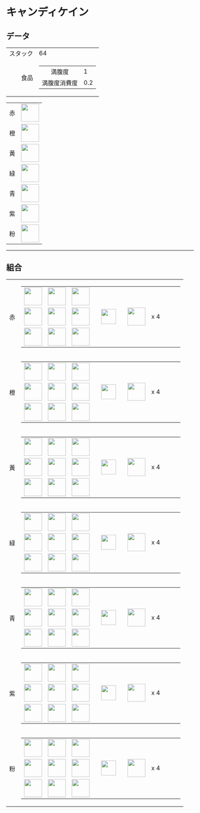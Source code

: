 # キャンディケイン

## データ
<table>
    <tr><td align="end">スタック</td><td>64</td></tr>
    <tr>
        <td align="end">食品</td>
        <td>
            <table>
                <tr><td align="center">満腹度</td><td align="start">1</td></tr>
                <tr><td align="center">満腹度消費度</td><td align="start">0.2</td></tr>
            </table>
        </td>
    </tr>
</table>
<table>
    <tr><td align="center">赤</td><td><img src="https://i.imgur.com/hY62lxE.png" height="48"/></td></tr>
    <tr><td align="center">橙</td><td><img src="https://i.imgur.com/GiYPFhV.png" height="48"/></td></tr>
    <tr><td align="center">黃</td><td><img src="https://i.imgur.com/NyUD8De.png" height="48"/></td></tr>
    <tr><td align="center">緑</td><td><img src="https://i.imgur.com/4NYp3aX.png" height="48"/></td></tr>
    <tr><td align="center">青</td><td><img src="https://i.imgur.com/LfuePOU.png" height="48"/></td></tr>
    <tr><td align="center">紫</td><td><img src="https://i.imgur.com/XWclnLY.png" height="48"/></td></tr>
    <tr><td align="center">粉</td><td><img src="https://i.imgur.com/aC0rrW4.png" height="48"/></td></tr>
</table>

---

## 組合
<table>
    <tr>
        <td align="center">赤</td>
        <td>
            <table>
                <tr><td><img src="https://i.imgur.com/K971eZe.png" width="48"/></td><td><img src="https://i.imgur.com/K971eZe.png" width="48"/></td><td><img src="https://i.imgur.com/K971eZe.png" width="48"/></td><td colspan="3"></td></tr>
                <tr><td><img src="https://i.imgur.com/K971eZe.png" width="48"/></td><td><img src="https://i.imgur.com/9WJq6Zg.png" width="48"/></td><td><img src="https://i.imgur.com/K971eZe.png" width="48"/></td><td width="70" align="center"><img src="https://i.imgur.com/VE0KqIE.png" width="40"/></td><td><img src="https://i.imgur.com/hY62lxE.png" width="48"/></td><td width="70">x 4</td></tr>
                <tr><td><img src="https://i.imgur.com/wl43BjZ.png" width="48"/></td><td><img src="https://i.imgur.com/wl43BjZ.png" width="48"/></td><td><img src="https://i.imgur.com/K971eZe.png" width="48"/></td><td colspan="3"></td></tr>
            </table>
        </td>
    </tr>
    <tr>
        <td align="center">橙</td>
        <td>
            <table>
                <tr><td><img src="https://i.imgur.com/K971eZe.png" width="48"/></td><td><img src="https://i.imgur.com/K971eZe.png" width="48"/></td><td><img src="https://i.imgur.com/K971eZe.png" width="48"/></td><td colspan="3"></td></tr>
                <tr><td><img src="https://i.imgur.com/K971eZe.png" width="48"/></td><td><img src="https://i.imgur.com/54f5pTQ.png" width="48"/></td><td><img src="https://i.imgur.com/K971eZe.png" width="48"/></td><td width="70" align="center"><img src="https://i.imgur.com/VE0KqIE.png" width="40"/></td><td><img src="https://i.imgur.com/GiYPFhV.png" width="48"/></td><td width="70">x 4</td></tr>
                <tr><td><img src="https://i.imgur.com/wl43BjZ.png" width="48"/></td><td><img src="https://i.imgur.com/wl43BjZ.png" width="48"/></td><td><img src="https://i.imgur.com/K971eZe.png" width="48"/></td><td colspan="3"></td></tr>
            </table>
        </td>
    </tr>
    <tr>
        <td align="center">黃</td>
        <td>
            <table>
                <tr><td><img src="https://i.imgur.com/K971eZe.png" width="48"/></td><td><img src="https://i.imgur.com/K971eZe.png" width="48"/></td><td><img src="https://i.imgur.com/K971eZe.png" width="48"/></td><td colspan="3"></td></tr>
                <tr><td><img src="https://i.imgur.com/K971eZe.png" width="48"/></td><td><img src="https://i.imgur.com/zcIhyqz.png" width="48"/></td><td><img src="https://i.imgur.com/K971eZe.png" width="48"/></td><td width="70" align="center"><img src="https://i.imgur.com/VE0KqIE.png" width="40"/></td><td><img src="https://i.imgur.com/NyUD8De.png" width="48"/></td><td width="70">x 4</td></tr>
                <tr><td><img src="https://i.imgur.com/wl43BjZ.png" width="48"/></td><td><img src="https://i.imgur.com/wl43BjZ.png" width="48"/></td><td><img src="https://i.imgur.com/K971eZe.png" width="48"/></td><td colspan="3"></td></tr>
            </table>
        </td>
    </tr>
    <tr>
        <td align="center">緑</td>
        <td>
            <table>
                <tr><td><img src="https://i.imgur.com/K971eZe.png" width="48"/></td><td><img src="https://i.imgur.com/K971eZe.png" width="48"/></td><td><img src="https://i.imgur.com/K971eZe.png" width="48"/></td><td colspan="3"></td></tr>
                <tr><td><img src="https://i.imgur.com/K971eZe.png" width="48"/></td><td><img src="https://i.imgur.com/lf37PvE.png" width="48"/></td><td><img src="https://i.imgur.com/K971eZe.png" width="48"/></td><td width="70" align="center"><img src="https://i.imgur.com/VE0KqIE.png" width="40"/></td><td><img src="https://i.imgur.com/4NYp3aX.png" width="48"/></td><td width="70">x 4</td></tr>
                <tr><td><img src="https://i.imgur.com/wl43BjZ.png" width="48"/></td><td><img src="https://i.imgur.com/wl43BjZ.png" width="48"/></td><td><img src="https://i.imgur.com/K971eZe.png" width="48"/></td><td colspan="3"></td></tr>
            </table>
        </td>
    </tr>
    <tr>
        <td align="center">青</td>
        <td>
            <table>
                <tr><td><img src="https://i.imgur.com/K971eZe.png" width="48"/></td><td><img src="https://i.imgur.com/K971eZe.png" width="48"/></td><td><img src="https://i.imgur.com/K971eZe.png" width="48"/></td><td colspan="3"></td></tr>
                <tr><td><img src="https://i.imgur.com/K971eZe.png" width="48"/></td><td><img src="https://i.imgur.com/HqsZEir.png" width="48"/></td><td><img src="https://i.imgur.com/K971eZe.png" width="48"/></td><td width="70" align="center"><img src="https://i.imgur.com/VE0KqIE.png" width="40"/></td><td><img src="https://i.imgur.com/LfuePOU.png" width="48"/></td><td width="70">x 4</td></tr>
                <tr><td><img src="https://i.imgur.com/wl43BjZ.png" width="48"/></td><td><img src="https://i.imgur.com/wl43BjZ.png" width="48"/></td><td><img src="https://i.imgur.com/K971eZe.png" width="48"/></td><td colspan="3"></td></tr>
            </table>
        </td>
    </tr>
    <tr>
        <td align="center">紫</td>
        <td>
            <table>
                <tr><td><img src="https://i.imgur.com/K971eZe.png" width="48"/></td><td><img src="https://i.imgur.com/K971eZe.png" width="48"/></td><td><img src="https://i.imgur.com/K971eZe.png" width="48"/></td><td colspan="3"></td></tr>
                <tr><td><img src="https://i.imgur.com/K971eZe.png" width="48"/></td><td><img src="https://i.imgur.com/65XCCXx.png" width="48"/></td><td><img src="https://i.imgur.com/K971eZe.png" width="48"/></td><td width="70" align="center"><img src="https://i.imgur.com/VE0KqIE.png" width="40"/></td><td><img src="https://i.imgur.com/XWclnLY.png" width="48"/></td><td width="70">x 4</td></tr>
                <tr><td><img src="https://i.imgur.com/wl43BjZ.png" width="48"/></td><td><img src="https://i.imgur.com/wl43BjZ.png" width="48"/></td><td><img src="https://i.imgur.com/K971eZe.png" width="48"/></td><td colspan="3"></td></tr>
            </table>
        </td>
    </tr>
    <tr>
        <td align="center">粉</td>
        <td>
            <table>
                <tr><td><img src="https://i.imgur.com/K971eZe.png" width="48"/></td><td><img src="https://i.imgur.com/K971eZe.png" width="48"/></td><td><img src="https://i.imgur.com/K971eZe.png" width="48"/></td><td colspan="3"></td></tr>
                <tr><td><img src="https://i.imgur.com/K971eZe.png" width="48"/></td><td><img src="https://i.imgur.com/nVO9tru.png" width="48"/></td><td><img src="https://i.imgur.com/K971eZe.png" width="48"/></td><td width="70" align="center"><img src="https://i.imgur.com/VE0KqIE.png" width="40"/></td><td><img src="https://i.imgur.com/aC0rrW4.png" width="48"/></td><td width="70">x 4</td></tr>
                <tr><td><img src="https://i.imgur.com/wl43BjZ.png" width="48"/></td><td><img src="https://i.imgur.com/wl43BjZ.png" width="48"/></td><td><img src="https://i.imgur.com/K971eZe.png" width="48"/></td><td colspan="3"></td></tr>
            </table>
        </td>
    </tr>
</table>